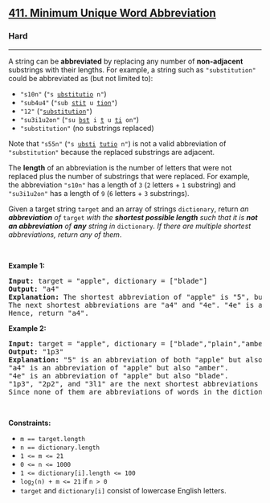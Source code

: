 <h2><a href="https://leetcode.com/problems/minimum-unique-word-abbreviation/">411. Minimum Unique Word Abbreviation</a></h2><h3>Hard</h3><hr><div><p>A string can be <strong>abbreviated</strong> by replacing any number of <strong>non-adjacent</strong> substrings with their lengths. For example, a string such as <code>"substitution"</code> could be abbreviated as (but not limited to):</p>

<ul>
	<li><code>"s10n"</code> (<code>"s <u>ubstitutio</u> n"</code>)</li>
	<li><code>"sub4u4"</code> (<code>"sub <u>stit</u> u <u>tion</u>"</code>)</li>
	<li><code>"12"</code> (<code>"<u>substitution</u>"</code>)</li>
	<li><code>"su3i1u2on"</code> (<code>"su <u>bst</u> i <u>t</u> u <u>ti</u> on"</code>)</li>
	<li><code>"substitution"</code> (no substrings replaced)</li>
</ul>

<p>Note that <code>"s55n"</code> (<code>"s <u>ubsti</u> <u>tutio</u> n"</code>) is not a valid abbreviation of <code>"substitution"</code> because the replaced substrings are adjacent.</p>

<p>The <strong>length</strong> of an abbreviation is the number of letters that were not replaced plus the number of substrings that were replaced. For example, the abbreviation <code>"s10n"</code> has a length of <code>3</code> (<code>2</code> letters + <code>1</code> substring) and <code>"su3i1u2on"</code> has a length of <code>9</code> (<code>6</code> letters + <code>3</code> substrings).</p>

<p>Given a target string <code>target</code> and an array of strings <code>dictionary</code>, return <em>an <strong>abbreviation</strong> of </em><code>target</code><em> with the <strong>shortest possible length</strong> such that it is <strong>not an abbreviation</strong> of <strong>any</strong> string in </em><code>dictionary</code><em>. If there are multiple shortest abbreviations, return any of them</em>.</p>

<p>&nbsp;</p>
<p><strong class="example">Example 1:</strong></p>

<pre><strong>Input:</strong> target = "apple", dictionary = ["blade"]
<strong>Output:</strong> "a4"
<strong>Explanation:</strong> The shortest abbreviation of "apple" is "5", but this is also an abbreviation of "blade".
The next shortest abbreviations are "a4" and "4e". "4e" is an abbreviation of blade while "a4" is not.
Hence, return "a4".
</pre>

<p><strong class="example">Example 2:</strong></p>

<pre><strong>Input:</strong> target = "apple", dictionary = ["blade","plain","amber"]
<strong>Output:</strong> "1p3"
<strong>Explanation:</strong> "5" is an abbreviation of both "apple" but also every word in the dictionary.
"a4" is an abbreviation of "apple" but also "amber".
"4e" is an abbreviation of "apple" but also "blade".
"1p3", "2p2", and "3l1" are the next shortest abbreviations of "apple".
Since none of them are abbreviations of words in the dictionary, returning any of them is correct.
</pre>

<p>&nbsp;</p>
<p><strong>Constraints:</strong></p>

<ul>
	<li><code>m == target.length</code></li>
	<li><code>n == dictionary.length</code></li>
	<li><code>1 &lt;= m &lt;= 21</code></li>
	<li><code>0 &lt;= n &lt;= 1000</code></li>
	<li><code>1 &lt;= dictionary[i].length &lt;= 100</code></li>
	<li><code>log<sub>2</sub>(n) + m &lt;= 21</code> if <code>n &gt; 0</code></li>
	<li><code>target</code> and <code>dictionary[i]</code> consist of lowercase English letters.</li>
</ul>
</div>